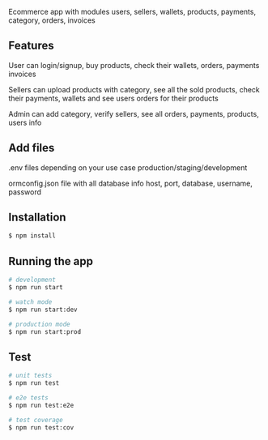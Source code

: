 Ecommerce app with modules users, sellers, wallets, products, payments, category, orders, invoices

## Features
User can login/signup, buy products, check their wallets, orders, payments invoices

Sellers can upload products with category, see all the sold products, check their payments, wallets and 
see users orders for their products

Admin can add category, verify sellers, see all orders, payments, products, users info


## Add files

.env files depending on your use case production/staging/development

ormconfig.json file with all database info host, port, database, username, password

## Installation

```bash
$ npm install
```

## Running the app

```bash
# development
$ npm run start

# watch mode
$ npm run start:dev

# production mode
$ npm run start:prod
```

## Test

```bash
# unit tests
$ npm run test

# e2e tests
$ npm run test:e2e

# test coverage
$ npm run test:cov
```

